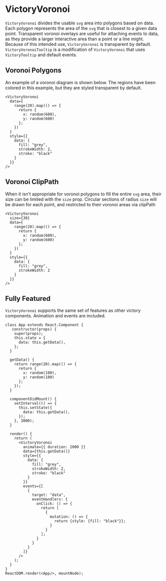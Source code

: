 VictoryVoronoi
=============

`VictoryVoronoi` divides the usable `svg` area into polygons based on data. Each polygon represents the area of the `svg` that is closest to a given data point. Transparent voronoi overlays are useful for attaching events to data, as they provide a larger interactive area than a point or a line might. Because of this intended use, `VictoryVoronoi` is transparent by default. `VictoryVoronoiTooltip` is a modification of `VictoryVoronoi` that uses `VictoryTooltip` and default events. 

## Voronoi Polygons

An example of a voronoi diagram is shown below. The regions have been colored in this example, but they are styled transparent by default.


```playground
<VictoryVoronoi
  data={
    range(20).map(() => {
      return {
        x: random(600),
        y: random(600)
      };
    })
  }
  style={{
    data: {
      fill: "grey", 
      strokeWidth: 2,
      stroke: "black"
    }
  }}
/>  
```


## Voronoi ClipPath

When it isn't appropriate for voronoi polygons to fill the entire `svg` area, their size can be limited with the `size` prop. Circular sections of radius `size` will be drawn for each point, and restricted to their voronoi areas via clipPath

```playground
<VictoryVoronoi
  size={30}
  data={
    range(20).map(() => {
      return {
        x: random(600),
        y: random(600)
      };
    })
  }
  style={{
    data: {
      fill: "grey", 
      strokeWidth: 2
    }
  }}
/>  
```

## Fully Featured

`VictoryVoronoi` supports the same set of features as other victory components. Animation and events are included.

```playground_norender
class App extends React.Component {
   constructor(props) {
    super(props);
    this.state = {
      data: this.getData(),
    };
  }

  getData() {
    return range(20).map(() => {
      return {
        x: random(100),
        y: random(100)
      };
    });
  }

  componentDidMount() {
    setInterval(() => {
      this.setState({
        data: this.getData(),
      });
    }, 3000);
  }

  render() {
    return (
      <VictoryVoronoi
        animate={{ duration: 2000 }}
        data={this.getData()}
        style={{
          data: {
            fill: "grey", 
            strokeWidth: 2, 
            stroke: "black"
          }
        }}
        events={[
          {
            target: "data",
            eventHandlers: {
              onClick: () => {
                return [
                  {
                    mutation: () => {
                      return {style: {fill: "black"}};
                    }
                  }
                ];
              }
            }
          }
        ]}
      />
    );
  }
}
ReactDOM.render(<App/>, mountNode);

```